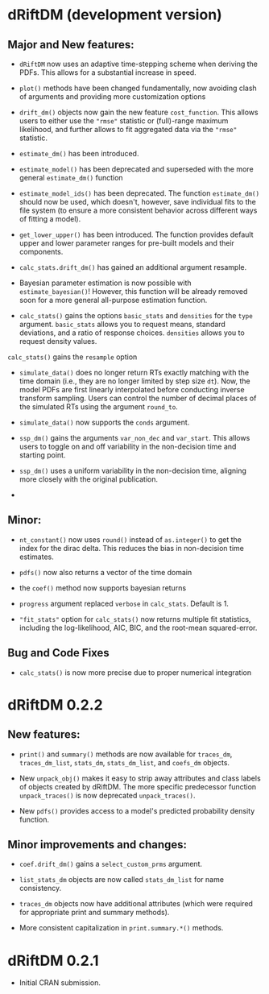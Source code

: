 # dRiftDM (development version)

## Major and New features: 

- `dRiftDM` now uses an adaptive time-stepping scheme when deriving the PDFs.
This allows for a substantial increase in speed.

- `plot()` methods have been changed fundamentally, now avoiding clash of 
arguments and providing more customization options

- `drift_dm()` objects now gain the new feature `cost_function`. This allows
users to either use the `"rmse"` statistic or (full)-range maximum likelihood,
and further allows to fit aggregated data via the `"rmse"` statistic.

- `estimate_dm()` has been introduced.

- `estimate_model()` has been deprecated and superseded with the more general 
`estimate_dm()` function

- `estimate_model_ids()` has been deprecated. The function `estimate_dm()`
should now be used, which doesn't, however, save individual fits to the file 
system (to ensure a more consistent behavior across different ways of fitting
a model).

- `get_lower_upper()` has been introduced. The function provides default upper
and lower parameter ranges for pre-built models and their components.

- `calc_stats.drift_dm()` has gained an additional argument resample.

- Bayesian parameter estimation is now possible with 
`estimate_bayesian()`! However, this function will be already removed 
soon for a more general all-purpose estimation function.

- `calc_stats()` gains the options `basic_stats` and `densities` for the `type` 
argument. `basic_stats` allows you to request means, standard deviations, and a 
ratio of response choices. `densities` allows you to request density values.

 `calc_stats()` gains the `resample` option

- `simulate_data()` does no longer return RTs exactly matching with the
time domain (i.e., they are no longer limited by step size `dt`). Now, the model
PDFs are first linearly interpolated before conducting inverse transform 
sampling. Users can control the number of decimal places of the simulated RTs
using the argument `round_to`.

- `simulate_data()` now supports the `conds` argument.

- `ssp_dm()` gains the arguments `var_non_dec` and `var_start`. This allows 
users to toggle on and off variability in the non-decision time and starting
point.

- `ssp_dm()` uses a uniform variability in the non-decision time, aligning more 
closely with the original publication.

- 

## Minor: 

- `nt_constant()` now uses `round()` instead of `as.integer()` to get the 
index for the dirac delta. This reduces the bias in non-decision time estimates.

- `pdfs()` now also returns a vector of the time domain

- the `coef()` method now supports bayesian returns

- `progress` argument replaced `verbose` in `calc_stats`. Default is 1.

- `"fit_stats"` option for `calc_stats()` now returns multiple fit statistics,
including the log-likelihood, AIC, BIC, and the root-mean squared-error.

## Bug and Code Fixes

- `calc_stats()` is now more precise due to proper numerical integration




# dRiftDM 0.2.2


## New features: 

- `print()` and `summary()` methods are now available for `traces_dm`,
`traces_dm_list`, `stats_dm`, `stats_dm_list`, and `coefs_dm` objects.

- New `unpack_obj()` makes it easy to strip away attributes and class labels of
objects created by dRiftDM. The more specific predecessor function
`unpack_traces()` is now deprecated `unpack_traces()`.

- New `pdfs()` provides access to a model's predicted probability density
function.


## Minor improvements and changes: 

- `coef.drift_dm()` gains a `select_custom_prms` argument.

- `list_stats_dm` objects are now called `stats_dm_list` for name consistency.

- `traces_dm` objects now have additional attributes (which were required for
appropriate print and summary methods).

- More consistent capitalization in `print.summary.*()` methods.



# dRiftDM 0.2.1

* Initial CRAN submission.
